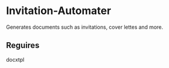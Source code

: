 # Invitation-Automater
Generates documents such as invitations, cover lettes and more.


## Reguires
docxtpl
